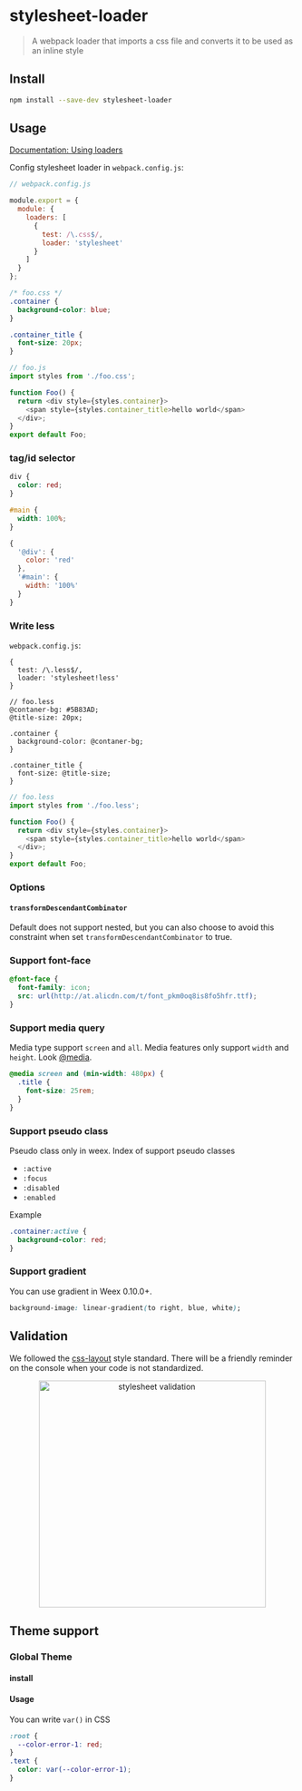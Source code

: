 # stylesheet-loader

> A webpack loader that imports a css file and converts it to be used as an inline style

## Install

```sh
npm install --save-dev stylesheet-loader
```

## Usage

[Documentation: Using loaders](http://webpack.github.io/docs/using-loaders.html)

Config stylesheet loader in `webpack.config.js`:
```js
// webpack.config.js

module.export = {
  module: {
    loaders: [
      {
        test: /\.css$/,
        loader: 'stylesheet'
      }
    ]
  }
};
```

```css
/* foo.css */
.container {
  background-color: blue;
}

.container_title {
  font-size: 20px;
}
```

```js
// foo.js
import styles from './foo.css';

function Foo() {
  return <div style={styles.container}>
    <span style={styles.container_title>hello world</span>
  </div>;
}
export default Foo;
```

### tag/id selector

```css
div {
  color: red;
}

#main {
  width: 100%;
}
```

```js
{
  '@div': {
    color: 'red'
  },
  '#main': {
    width: '100%'
  }
}
```



### Write less

`webpack.config.js`:
```
{
  test: /\.less$/,
  loader: 'stylesheet!less'
}
```

```less
// foo.less
@contaner-bg: #5B83AD;
@title-size: 20px;

.container {
  background-color: @contaner-bg;
}

.container_title {
  font-size: @title-size;
}
```

```js
// foo.less
import styles from './foo.less';

function Foo() {
  return <div style={styles.container}>
    <span style={styles.container_title>hello world</span>
  </div>;
}
export default Foo;
```

### Options

#### `transformDescendantCombinator`

Default does not support nested, but you can also choose to avoid this constraint when set `transformDescendantCombinator` to true.

### Support font-face

```css
@font-face {
  font-family: icon;
  src: url(http://at.alicdn.com/t/font_pkm0oq8is8fo5hfr.ttf);
}
```

### Support media query

Media type support `screen` and `all`. Media features only support `width` and `height`. Look [@media](https://developer.mozilla.org/en-US/docs/Web/CSS/@media).

```css
@media screen and (min-width: 480px) {
  .title {
    font-size: 25rem;
  }
}
```

### Support pseudo class

Pseudo class only in weex. Index of support pseudo classes

* `:active`
* `:focus`
* `:disabled`
* `:enabled`

Example
```css
.container:active {
  background-color: red;
}
```

### Support gradient

You can use gradient in Weex 0.10.0+.

```css
background-image: linear-gradient(to right, blue, white);
```

## Validation

We followed the [css-layout](https://github.com/facebook/yoga) style standard. There will be a friendly reminder on the console when your code is not standardized.

<p align="center">
  <img alt="stylesheet validation" src="https://gw.alicdn.com/tfs/TB1EHgXPXXXXXc3XVXXXXXXXXXX-1324-208.png" width="400">
</p>

## Theme support

### Global Theme

#### install


#### Usage

You can write `var()` in CSS

```css
:root {
  --color-error-1: red;
}
.text {
  color: var(--color-error-1);
}
```
